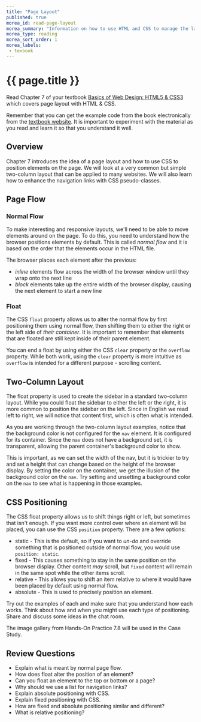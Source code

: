 ```yaml
---
title: "Page Layout"
published: true
morea_id: read-page-layout
morea_summary: "Information on how to use HTML and CSS to manage the layout of your web pages."
morea_type: reading
morea_sort_order: 1
morea_labels:
 - texbook
---
```


# {{ page.title }}
Read Chapter 7 of your textbook [Basics of Web Design: HTML5 & CSS3](http://wps.pearsoned.com/ecs_felke_bwdHTML5_CSS3_3/) which covers page layout with HTML & CSS.  

Remember that you can get the example code from the book electronically from the [textbook website](http://wps.pearsoned.com/ecs_felke_bwdHTML5_CSS3_3/).  It is important to experiment with the material as you read and learn it so that you understand it well.

## Overview
Chapter 7 introduces the idea of a page layout and how to use CSS to position elements on the page.  We will look at a very common but simple two-column layout that can be applied to many websites.  We will also learn how to enhance the navigation links with CSS pseudo-classes.   


## Page Flow

### Normal Flow
To make interesting and responsive layouts, we'll need to be able to move elements around on the page.  To do this, you need to understand how the browser positions elements by default.  This is called *normal flow* and it is based on the order that the elements occur in the HTML file.  

The browser places each element after the previous:

- *inline* elements flow across the width of the browser window until they wrap onto the next line
- *block* elements take up the entire width of the browser display, causing the next element to start a new line

### Float
The CSS `float` property allows us to alter the normal flow by first positioning them using normal flow, then shifting them to either the right or the left side of *their container*.  It is important to remember that elements that are floated are still kept inside of their parent element.

You can end a float by using either the CSS `clear` property or the `overflow` property.  While both work, using the `clear` property is more intuitive as `overflow` is intended for a different purpose - scrolling content.


## Two-Column Layout
The float property is used to create the sidebar in a standard two-column layout.  While you could float the sidebar to either the left or the right, it is more common to position the sidebar on the left. Since in English we read left to right, we will notice that content first, which is often what is intended.

As you are working through the two-column layout examples, notice that the background color is not configured for the `nav` element.  It is configured for its container. Since the `nav` does not have a background set, it is transparent, allowing the parent container's background color to show.  

This is important, as we can set the width of the nav, but it is trickier to try and set a height that can change based on the height of the browser display. By setting the color on the container, we get the illusion of the background color on the `nav`.  Try setting and unsetting a background color on the `nav` to see what is happening in those examples.

## CSS Positioning
The CSS float property allows us to shift things right or left, but sometimes that isn't enough.  If you want more control over where an element will be placed, you can use the CSS `position` property.  There are a few options:

 - static - This is the default, so if you want to *un-do* and override something that is positioned outside of normal flow, you would use `position: static`.  
 - fixed - This causes something to stay in the same position on the browser display. Other content *may* scroll, but `fixed` content will remain in the same spot while the other items scroll.
 - relative - This allows you to shift an item relative to where it would have been placed by default using normal flow.  
 - absolute - This is used to precisely position an element.

 Try out the examples of each and make sure that you understand how each works.  Think about how and when you might use each type of positioning.  Share and discuss some ideas in the chat room.

The image gallery from Hands-On Practice 7.8 will be used in the Case Study.


## Review Questions

 - Explain what is meant by normal page flow.
 - How does float alter the position of an element?
 - Can you float an element to the top or bottom or a page?
 - Why should we use a list for navigation links?
 - Explain absolute positioning with CSS.
 - Explain fixed positioning with CSS.
 - How are fixed and absolute positioning similar and different?
 - What is relative positioning?
